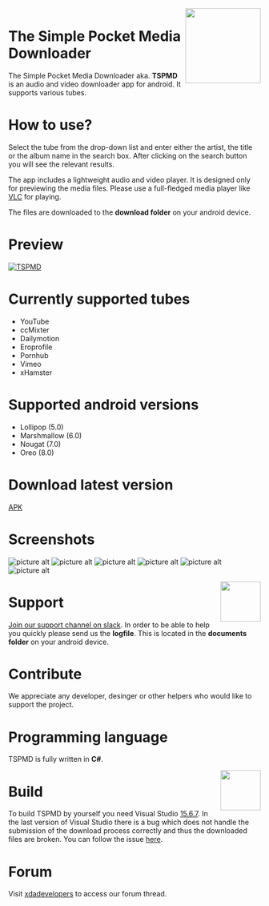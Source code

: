 <img src="https://github.com/mrklintscher/TSPMD/blob/master/Icon/github.png" width="150" align="right">

# The Simple Pocket Media Downloader

The Simple Pocket Media Downloader aka. **TSPMD** is an audio and video downloader app for android. It supports various tubes.

# How to use?

Select the tube from the drop-down list and enter either the artist, the title or the album name in the search box. After clicking on the search button you will see the relevant results.

The app includes a lightweight audio and video player. It is designed only for previewing the media files. Please use a full-fledged media player like [VLC](https://play.google.com/store/apps/details?id=org.videolan.vlc) for playing.

The files are downloaded to the **download folder** on your android device.

# Preview

[![TSPMD](https://img.youtube.com/vi/rg_feM4ffCM/0.jpg)](https://www.youtube.com/watch?v=rg_feM4ffCM)

# Currently supported tubes

* YouTube
* ccMixter
* Dailymotion
* Eroprofile
* Pornhub
* Vimeo
* xHamster

# Supported android versions

* Lollipop (5.0)
* Marshmallow (6.0)
* Nougat (7.0)
* Oreo (8.0)

# Download latest version

[APK](http://tspmd.blogspot.com/)

# Screenshots

![picture alt](https://github.com/mrklintscher/TSPMD/blob/master/Screenshots/Screenshot_1_github.jpg) ![picture alt](https://github.com/mrklintscher/TSPMD/blob/master/Screenshots/Screenshot_2_github.jpg)
![picture alt](https://github.com/mrklintscher/TSPMD/blob/master/Screenshots/Screenshot_3_github.jpg) ![picture alt](https://github.com/mrklintscher/TSPMD/blob/master/Screenshots/Screenshot_4_github.jpg)
![picture alt](https://github.com/mrklintscher/TSPMD/blob/master/Screenshots/Screenshot_5_github.jpg) ![picture alt](https://github.com/mrklintscher/TSPMD/blob/master/Screenshots/Screenshot_6_github.jpg)

<img src="https://github.com/mrklintscher/TSPMD/blob/master/Resources/slack.png" width="80" align="right">

# Support

[Join our support channel on slack](https://tspmd.slack.com/messages/CDSDC00LU). In order to be able to help you quickly please send us the **logfile**. This is located in the **documents folder** on your android device.

# Contribute

We appreciate any developer, desinger or other helpers who would like to support the project.

# Programming language

TSPMD is fully written in **C#**.

<img src="https://github.com/mrklintscher/TSPMD/blob/master/Resources/Visual_Studio_2017.png" width="80" align="right">

# Build

To build TSPMD by yourself you need Visual Studio [15.6.7](https://aka.ms/eac464). In the last version of Visual Studio there is a bug which does not handle the submission of the download process correctly and thus the downloaded files are broken. You can follow the issue [here](https://github.com/mono/mono/issues/9808).

# Forum

Visit [xdadevelopers](https://forum.xda-developers.com/android/apps-games/5-0-tspmd-simple-pocket-media-downloader-t3866543) to access our forum thread.
